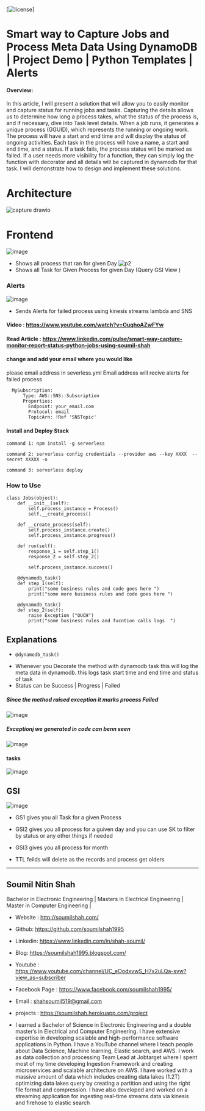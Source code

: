 
[![license](https://img.shields.io/github/license/mashape/apistatus.svg?maxAge=2592000)]

# Smart way to Capture Jobs and Process Meta Data Using DynamoDB | Project Demo | Python Templates | Alerts 





#### Overview: 
In this article, I will present a solution that will allow you to easily monitor and capture status for running jobs and tasks. Capturing the details allows us to determine how long a process takes, what the status of the process is, and if necessary, dive into Task level details. When a job runs, it generates a unique process (GGUID), which represents the running or ongoing work. The process will have a start and end time and will display the status of ongoing activities. Each task in the process will have a name, a start and end time, and a status. If a task fails, the process status will be marked as failed. If a user needs more visibility for a function, they can simply log the function with decorator and all details will be captured in dynamodb for that task. I will demonstrate how to design and implement these solutions.

# Architecture 
![capture drawio](https://user-images.githubusercontent.com/39345855/197229798-7c209d51-b44d-4856-860e-b6fab1d63957.png)


# Frontend 
![image](https://user-images.githubusercontent.com/39345855/196523801-54b00e18-f1a3-4ea3-8b6c-f153b72dee8b.png)

* Shows all process that ran for given Day 
![p2](https://user-images.githubusercontent.com/39345855/196511340-d5c27bec-235c-48f6-bcb0-f68b383aa9d2.PNG)
* Shows all Task for Given Process for given Day (Query GSI View )

### Alerts 
![image](https://user-images.githubusercontent.com/39345855/197229526-39d072db-c600-47d7-a1b9-e6c79958fe7c.png)
* Sends Alerts for failed process using kinesis streams lambda and SNS 


#### Video : https://www.youtube.com/watch?v=OuqhoAZwFYw

#### Read Article : https://www.linkedin.com/pulse/smart-way-capture-monitor-report-status-python-jobs-using-soumil-shah

#### change and add your email where you would like
please email address in  severless.yml 
Email address will recive alerts for failed process 
```
  MySubscription:
      Type: AWS::SNS::Subscription
      Properties:
        Endpoint: your_email.com
        Protocol: email
        TopicArn: !Ref 'SNSTopic'
```


#### Install and Deploy Stack 

```
command 1: npm install -g serverless

command 2: serverless config credentials --provider aws --key XXXX  --secret XXXXX -o

command 3: serverless deploy

```

### How to Use

```
class Jobs(object):
    def __init__(self):
        self.process_instance = Process()
        self.__create_process()

    def __create_process(self):
        self.process_instance.create()
        self.process_instance.progress()

    def run(self):
        response_1 = self.step_1()
        response_2 = self.step_2()

        self.process_instance.success()

    @dynamodb_task()
    def step_1(self):
        print("some business rules and code goes here ")
        print("some more business rules and code goes here ")

    @dynamodb_task()
    def step_2(self):
        raise Exception ("OUCH")
        print("some business rules and fucntion calls logs  ")

```

## Explanations 
*     @dynamodb_task()
*  Whenever  you Decorate the method with dynamodb task this will log the meta data in dynamodb. this logs task start time and end time and status of task 
* Status can be Success | Progress | Failed 

##### Since the method raised exception it marks process Failed 
![image](https://user-images.githubusercontent.com/39345855/196049088-1e9356fe-f348-4a19-92c2-2e89e531aa81.png)

##### Exceptionj we generated in code can benn seen 
![image](https://user-images.githubusercontent.com/39345855/196055412-f7ffd009-057d-493d-86eb-44e0c132ac4d.png)


#### tasks 
![image](https://user-images.githubusercontent.com/39345855/196049188-120c6a29-af18-4471-aff0-59587b531553.png)


## GSI

![image](https://user-images.githubusercontent.com/39345855/196049295-8db02650-1d42-427e-938f-9753f27d3c44.png)

*  GS1 gives you all Task for a given Process 
*  GSI2 gives you all process for a guiven day and you can use SK to filter by status or any other things if needed 
*  GSI3 gives you all process for month 

* TTL feilds will delete as the records and process get olders 





-------------------------------------------------------------------------------------
## Soumil Nitin Shah 
Bachelor in Electronic Engineering |
Masters in Electrical Engineering | 
Master in Computer Engineering |

* Website : http://soumilshah.com/
* Github: https://github.com/soumilshah1995
* Linkedin: https://www.linkedin.com/in/shah-soumil/
* Blog: https://soumilshah1995.blogspot.com/
* Youtube : https://www.youtube.com/channel/UC_eOodxvwS_H7x2uLQa-svw?view_as=subscriber
* Facebook Page : https://www.facebook.com/soumilshah1995/
* Email : shahsoumil519@gmail.com
* projects : https://soumilshah.herokuapp.com/project


* I earned a Bachelor of Science in Electronic Engineering and a double master’s in Electrical and Computer Engineering. I have extensive expertise in developing scalable and high-performance software applications in Python. I have a YouTube channel where I teach people about Data Science, Machine learning, Elastic search, and AWS. I work as data collection and processing Team Lead at Jobtarget where I spent most of my time developing Ingestion Framework and creating microservices and scalable architecture on AWS. I have worked with a massive amount of data which includes creating data lakes (1.2T) optimizing data lakes query by creating a partition and using the right file format and compression. I have also developed and worked on a streaming application for ingesting real-time streams data via kinesis and firehose to elastic search

